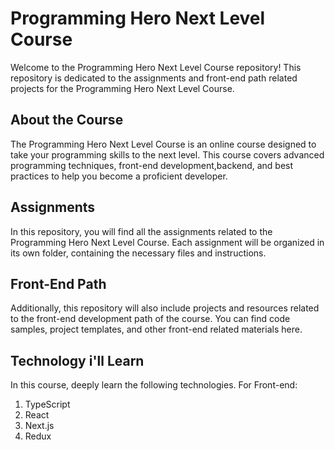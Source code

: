 # Programming Hero Next Level Course

Welcome to the Programming Hero Next Level Course repository! This repository is dedicated to the assignments and front-end path related projects for the Programming Hero Next Level Course.

## About the Course

The Programming Hero Next Level Course is an online course designed to take your programming skills to the next level. This course covers advanced programming techniques, front-end development,backend, and best practices to help you become a proficient developer.

## Assignments

In this repository, you will find all the assignments related to the Programming Hero Next Level Course. Each assignment will be organized in its own folder, containing the necessary files and instructions.

## Front-End Path

Additionally, this repository will also include projects and resources related to the front-end development path of the course. You can find code samples, project templates, and other front-end related materials here.

## Technology i'll Learn

In this course, deeply learn the following technologies.
For Front-end:

1. TypeScript
2. React
3. Next.js
4. Redux
